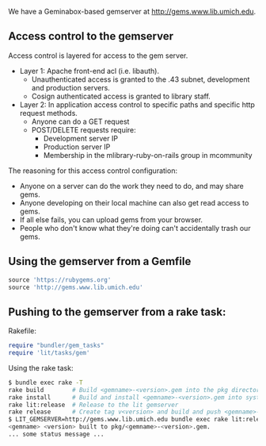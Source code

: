 We have a Geminabox-based gemserver at http://gems.www.lib.umich.edu.

## Access control to the gemserver

Access control is layered for access to the gem server.

* Layer 1: Apache front-end acl (i.e. libauth).
  * Unauthenticated access is granted to the .43 subnet, development and production servers.
  * Cosign authenticated access is granted to library staff.
* Layer 2: In application access control to specific paths and specific http request methods.
  * Anyone can do a GET request
  * POST/DELETE requests require:
    * Development server IP
    * Production server IP
    * Membership in the mlibrary-ruby-on-rails group in mcommunity

The reasoning for this access control configuration:

* Anyone on a server can do the work they need to do, and may share gems.
* Anyone developing on their local machine can also get read access to gems.
* If all else fails, you can upload gems from your browser.
* People who don't know what they're doing can't accidentally trash our gems.

## Using the gemserver from a Gemfile

~~~ ruby
source 'https://rubygems.org'
source 'http://gems.www.lib.umich.edu'
~~~

## Pushing to the gemserver from a rake task:

Rakefile:

~~~ ruby
require "bundler/gem_tasks"
require 'lit/tasks/gem'
~~~

Using the rake task:

~~~ bash
$ bundle exec rake -T
rake build        # Build <gemname>-<version>.gem into the pkg directory
rake install      # Build and install <gemname>-<version>.gem into system gems
rake lit:release  # Release to the lit gemserver
rake release      # Create tag v<version> and build and push <gemname>-<version>.gem to...
$ LIT_GEMSERVER=http://gems.www.lib.umich.edu bundle exec rake lit:release
<gemname> <version> built to pkg/<gemname>-<version>.gem.
... some status message ...
~~~
